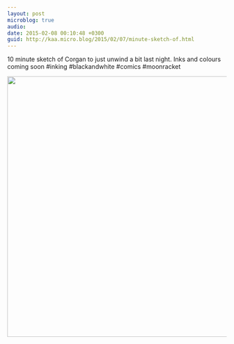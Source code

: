 ```yaml
---
layout: post
microblog: true
audio: 
date: 2015-02-08 00:10:48 +0300
guid: http://kaa.micro.blog/2015/02/07/minute-sketch-of.html
---
```

10 minute sketch of Corgan to just unwind a bit last night. Inks and colours coming soon #inking #blackandwhite #comics #moonracket

<img src="http://www.kaa.bz/uploads/2018/9efb2c3b6a.jpg" width="600" height="600" />
